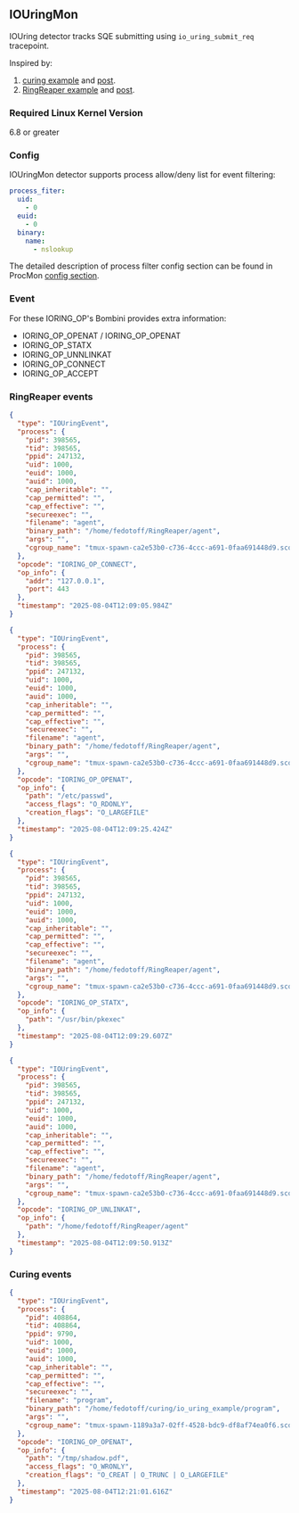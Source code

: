 ## IOUringMon

IOUring detector tracks SQE submitting using `io_uring_submit_req` tracepoint.

Inspired by:

1. [curing example](https://github.com/armosec/curing) and [post](https://www.armosec.io/blog/io_uring-rootkit-bypasses-linux-security/).
2. [RingReaper example](https://github.com/MatheuZSecurity/RingReaper) and [post](https://matheuzsecurity.github.io/hacking/evading-linux-edrs-with-io-uring/).

### Required Linux Kernel Version

6.8 or greater

### Config

IOUringMon detector supports process allow/deny list for event filtering:

```yaml
process_fiter:
  uid:
    - 0
  euid:
    - 0
  binary:
    name:
      - nslookup
```

The detailed description of process filter config section can be found in ProcMon [config section](procmon.md#config).

### Event

For these IORING_OP's Bombini provides extra information:

* IORING_OP_OPENAT / IORING_OP_OPENAT
* IORING_OP_STATX
* IORING_OP_UNNLINKAT
* IORING_OP_CONNECT
* IORING_OP_ACCEPT

### RingReaper events 

```json
{
  "type": "IOUringEvent",
  "process": {
    "pid": 398565,
    "tid": 398565,
    "ppid": 247132,
    "uid": 1000,
    "euid": 1000,
    "auid": 1000,
    "cap_inheritable": "",
    "cap_permitted": "",
    "cap_effective": "",
    "secureexec": "",
    "filename": "agent",
    "binary_path": "/home/fedotoff/RingReaper/agent",
    "args": "",
    "cgroup_name": "tmux-spawn-ca2e53b0-c736-4ccc-a691-0faa691448d9.scope"
  },
  "opcode": "IORING_OP_CONNECT",
  "op_info": {
    "addr": "127.0.0.1",
    "port": 443
  },
  "timestamp": "2025-08-04T12:09:05.984Z"
}
```

```json
{
  "type": "IOUringEvent",
  "process": {
    "pid": 398565,
    "tid": 398565,
    "ppid": 247132,
    "uid": 1000,
    "euid": 1000,
    "auid": 1000,
    "cap_inheritable": "",
    "cap_permitted": "",
    "cap_effective": "",
    "secureexec": "",
    "filename": "agent",
    "binary_path": "/home/fedotoff/RingReaper/agent",
    "args": "",
    "cgroup_name": "tmux-spawn-ca2e53b0-c736-4ccc-a691-0faa691448d9.scope"
  },
  "opcode": "IORING_OP_OPENAT",
  "op_info": {
    "path": "/etc/passwd",
    "access_flags": "O_RDONLY",
    "creation_flags": "O_LARGEFILE"
  },
  "timestamp": "2025-08-04T12:09:25.424Z"
}
```

```json
{
  "type": "IOUringEvent",
  "process": {
    "pid": 398565,
    "tid": 398565,
    "ppid": 247132,
    "uid": 1000,
    "euid": 1000,
    "auid": 1000,
    "cap_inheritable": "",
    "cap_permitted": "",
    "cap_effective": "",
    "secureexec": "",
    "filename": "agent",
    "binary_path": "/home/fedotoff/RingReaper/agent",
    "args": "",
    "cgroup_name": "tmux-spawn-ca2e53b0-c736-4ccc-a691-0faa691448d9.scope"
  },
  "opcode": "IORING_OP_STATX",
  "op_info": {
    "path": "/usr/bin/pkexec"
  },
  "timestamp": "2025-08-04T12:09:29.607Z"
}
```

```json
{
  "type": "IOUringEvent",
  "process": {
    "pid": 398565,
    "tid": 398565,
    "ppid": 247132,
    "uid": 1000,
    "euid": 1000,
    "auid": 1000,
    "cap_inheritable": "",
    "cap_permitted": "",
    "cap_effective": "",
    "secureexec": "",
    "filename": "agent",
    "binary_path": "/home/fedotoff/RingReaper/agent",
    "args": "",
    "cgroup_name": "tmux-spawn-ca2e53b0-c736-4ccc-a691-0faa691448d9.scope"
  },
  "opcode": "IORING_OP_UNLINKAT",
  "op_info": {
    "path": "/home/fedotoff/RingReaper/agent"
  },
  "timestamp": "2025-08-04T12:09:50.913Z"
}
```

### Curing events

```json
{
  "type": "IOUringEvent",
  "process": {
    "pid": 408864,
    "tid": 408864,
    "ppid": 9790,
    "uid": 1000,
    "euid": 1000,
    "auid": 1000,
    "cap_inheritable": "",
    "cap_permitted": "",
    "cap_effective": "",
    "secureexec": "",
    "filename": "program",
    "binary_path": "/home/fedotoff/curing/io_uring_example/program",
    "args": "",
    "cgroup_name": "tmux-spawn-1189a3a7-02ff-4528-bdc9-df8af74ea0f6.scope"
  },
  "opcode": "IORING_OP_OPENAT",
  "op_info": {
    "path": "/tmp/shadow.pdf",
    "access_flags": "O_WRONLY",
    "creation_flags": "O_CREAT | O_TRUNC | O_LARGEFILE"
  },
  "timestamp": "2025-08-04T12:21:01.616Z"
}
```
